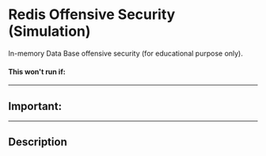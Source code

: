 # Redis Offensive Security (Simulation)
In-memory Data Base offensive security (for educational purpose only).

#### This won't run if:

---
## Important:

---
## Description
